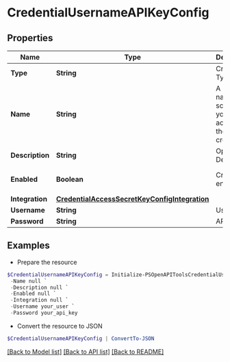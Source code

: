 # CredentialUsernameAPIKeyConfig
## Properties

Name | Type | Description | Notes
------------ | ------------- | ------------- | -------------
**Type** | **String** | Credential Type Code | 
**Name** | **String** | A unique name scoped to your account for the credential | 
**Description** | **String** | Optional Description | [optional] 
**Enabled** | **Boolean** | Credential enabled | [optional] [default to $true]
**Integration** | [**CredentialAccessSecretKeyConfigIntegration**](CredentialAccessSecretKeyConfigIntegration.md) |  | [optional] 
**Username** | **String** | Username | 
**Password** | **String** | API Key | 

## Examples

- Prepare the resource
```powershell
$CredentialUsernameAPIKeyConfig = Initialize-PSOpenAPIToolsCredentialUsernameAPIKeyConfig  -Type null `
 -Name null `
 -Description null `
 -Enabled null `
 -Integration null `
 -Username your_user `
 -Password your_api_key
```

- Convert the resource to JSON
```powershell
$CredentialUsernameAPIKeyConfig | ConvertTo-JSON
```

[[Back to Model list]](../README.md#documentation-for-models) [[Back to API list]](../README.md#documentation-for-api-endpoints) [[Back to README]](../README.md)

